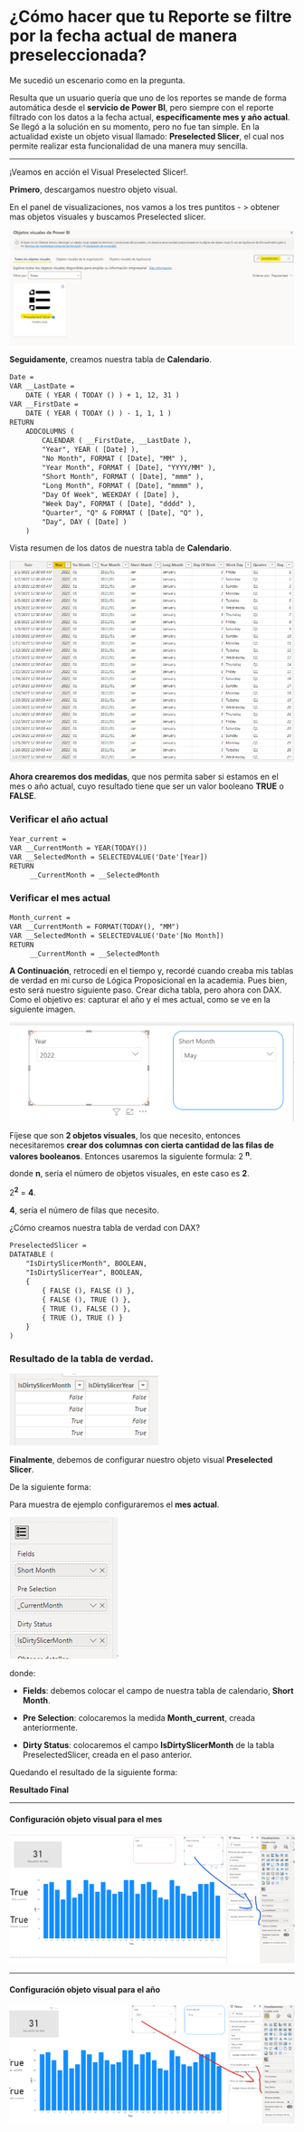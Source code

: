 <!-- 2 <sup>n<sup/> para crear super indice -->
# ¿Cómo hacer que tu Reporte se filtre por la fecha actual de manera preseleccionada?
Me sucedió un escenario como en la pregunta.

 Resulta que un usuario quería que uno de los reportes se mande de forma automática desde el **servicio de Power BI**, pero siempre con el reporte filtrado con los datos a la fecha actual, **específicamente mes y año actual**.
Se llegó a la solución en su momento, pero no fue tan simple. En la actualidad existe un objeto visual llamado: **Preselected Slicer**, el cual nos permite realizar esta funcionalidad de una manera muy sencilla.
_ _ _

¡Veamos en acción el Visual Preselected Slicer!.

**Primero**, descargamos nuestro objeto visual.

En el panel de visualizaciones, nos vamos a los tres puntitos - > obtener mas objetos visuales y buscamos Preselected slicer.

![logo](preselectedimg1.png "visual Preselected Slicer")

**Seguidamente**, creamos nuestra tabla de **Calendario**.


<!-- Codigo para general tabla de calendario -->

```
Date =
VAR __LastDate =
    DATE ( YEAR ( TODAY () ) + 1, 12, 31 )
VAR __FirstDate =
    DATE ( YEAR ( TODAY () ) - 1, 1, 1 )
RETURN
    ADDCOLUMNS (
        CALENDAR ( __FirstDate, __LastDate ),
        "Year", YEAR ( [Date] ),
        "No Month", FORMAT ( [Date], "MM" ),
        "Year Month", FORMAT ( [Date], "YYYY/MM" ),
        "Short Month", FORMAT ( [Date], "mmm" ),
        "Long Month", FORMAT ( [Date], "mmmm" ),
        "Day Of Week", WEEKDAY ( [Date] ),
        "Week Day", FORMAT ( [Date], "dddd" ),
        "Quarter", "Q" & FORMAT ( [Date], "Q" ),
        "Day", DAY ( [Date] )
    )

```
<!-- Codigo para general tabla de calendario -->

Vista resumen de los datos de nuestra tabla de **Calendario**.

![logo](calendarioimg2.png "Calendario")

**Ahora crearemos dos medidas**, que nos permita saber si estamos en el mes o año actual, cuyo resultado tiene que ser un valor booleano **TRUE** o **FALSE**.

### Verificar el año actual

```
Year_current = 
VAR __CurrentMonth = YEAR(TODAY())
VAR __SelectedMonth = SELECTEDVALUE('Date'[Year])
RETURN 
     __CurrentMonth = __SelectedMonth

```
### Verificar el mes actual

```
Month_current = 
VAR __CurrentMonth = FORMAT(TODAY(), "MM")
VAR __SelectedMonth = SELECTEDVALUE('Date'[No Month])
RETURN 
     __CurrentMonth = __SelectedMonth

```
**A Continuación**, retrocedí en el tiempo y, recordé cuando creaba mis tablas de verdad en mi curso de Lógica Proposicional en la academia. Pues bien, esto será nuestro siguiente paso. Crear dicha tabla, pero ahora con DAX.
Como el objetivo es: capturar el año y el mes actual, como se ve en la siguiente imagen.

![logo](silcerimg3.png "Slicer")

Fíjese que son **2 objetos visuales**, los que necesito, entonces necesitaremos **crear dos columnas con cierta cantidad de las filas de valores booleanos**.
Entonces usaremos la siguiente formula: 2 <sup>**n**</sup>.

donde **n**, sería el número de objetos visuales, en este caso es **2**.

2<sup>**2**</sup> = **4**.

**4**, sería el número de filas que necesito.

¿Cómo creamos nuestra tabla de verdad con DAX?

```
PreselectedSlicer =
DATATABLE (
    "IsDirtySlicerMonth", BOOLEAN,
    "IsDirtySlicerYear", BOOLEAN,
    {
        { FALSE (), FALSE () },
        { FALSE (), TRUE () },
        { TRUE (), FALSE () },
        { TRUE (), TRUE () }
    }
)
```
### Resultado de la tabla de verdad.
![logo](tablaverdadimg4.png "tabla de verdad")

**Finalmente**, debemos de configurar nuestro objeto visual **Preselected Slicer**.

De la siguiente forma:

Para muestra de ejemplo configuraremos el **mes actual**.

![logo](camposimg7.png)

donde:

  * **Fields**: debemos colocar el campo de nuestra tabla de calendario, **Short Month**.

* **Pre Selection**: colocaremos la medida **Month_current**, creada anteriormente.

* **Dirty Status**: colocaremos el campo **IsDirtySlicerMonth** de la tabla PreselectedSlicer, creada en el paso anterior.

Quedando el resultado de la siguiente forma:



**Resultado Final**
___
#### Configuración objeto visual para el mes

![logo](monthimg6.png)
___ 
#### Configuración objeto visual para el año
![logo](yearimg5.png)





